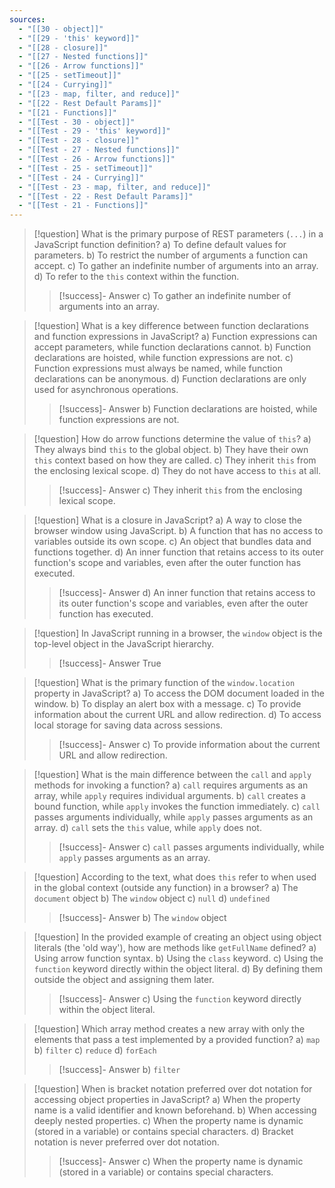 ```yaml
---
sources:
  - "[[30 - object]]"
  - "[[29 - 'this' keyword]]"
  - "[[28 - closure]]"
  - "[[27 - Nested functions]]"
  - "[[26 - Arrow functions]]"
  - "[[25 - setTimeout]]"
  - "[[24 - Currying]]"
  - "[[23 - map, filter, and reduce]]"
  - "[[22 - Rest Default Params]]"
  - "[[21 - Functions]]"
  - "[[Test - 30 - object]]"
  - "[[Test - 29 - 'this' keyword]]"
  - "[[Test - 28 - closure]]"
  - "[[Test - 27 - Nested functions]]"
  - "[[Test - 26 - Arrow functions]]"
  - "[[Test - 25 - setTimeout]]"
  - "[[Test - 24 - Currying]]"
  - "[[Test - 23 - map, filter, and reduce]]"
  - "[[Test - 22 - Rest Default Params]]"
  - "[[Test - 21 - Functions]]"
---
```

> [!question] What is the primary purpose of REST parameters (`...`) in a JavaScript function definition?
> a) To define default values for parameters.
> b) To restrict the number of arguments a function can accept.
> c) To gather an indefinite number of arguments into an array.
> d) To refer to the `this` context within the function.
>> [!success]- Answer
>> c) To gather an indefinite number of arguments into an array.

> [!question] What is a key difference between function declarations and function expressions in JavaScript?
> a) Function expressions can accept parameters, while function declarations cannot.
> b) Function declarations are hoisted, while function expressions are not.
> c) Function expressions must always be named, while function declarations can be anonymous.
> d) Function declarations are only used for asynchronous operations.
>> [!success]- Answer
>> b) Function declarations are hoisted, while function expressions are not.

> [!question] How do arrow functions determine the value of `this`?
> a) They always bind `this` to the global object.
> b) They have their own `this` context based on how they are called.
> c) They inherit `this` from the enclosing lexical scope.
> d) They do not have access to `this` at all.
>> [!success]- Answer
>> c) They inherit `this` from the enclosing lexical scope.

> [!question] What is a closure in JavaScript?
> a) A way to close the browser window using JavaScript.
> b) A function that has no access to variables outside its own scope.
> c) An object that bundles data and functions together.
> d) An inner function that retains access to its outer function's scope and variables, even after the outer function has executed.
>> [!success]- Answer
>> d) An inner function that retains access to its outer function's scope and variables, even after the outer function has executed.

> [!question] In JavaScript running in a browser, the `window` object is the top-level object in the JavaScript hierarchy.
>> [!success]- Answer
>> True

> [!question] What is the primary function of the `window.location` property in JavaScript?
> a) To access the DOM document loaded in the window.
> b) To display an alert box with a message.
> c) To provide information about the current URL and allow redirection.
> d) To access local storage for saving data across sessions.
>> [!success]- Answer
>> c) To provide information about the current URL and allow redirection.

> [!question] What is the main difference between the `call` and `apply` methods for invoking a function?
> a) `call` requires arguments as an array, while `apply` requires individual arguments.
> b) `call` creates a bound function, while `apply` invokes the function immediately.
> c) `call` passes arguments individually, while `apply` passes arguments as an array.
> d) `call` sets the `this` value, while `apply` does not.
>> [!success]- Answer
>> c) `call` passes arguments individually, while `apply` passes arguments as an array.

> [!question] According to the text, what does `this` refer to when used in the global context (outside any function) in a browser?
> a) The `document` object
> b) The `window` object
> c) `null`
> d) `undefined`
>> [!success]- Answer
>> b) The `window` object

> [!question] In the provided example of creating an object using object literals (the 'old way'), how are methods like `getFullName` defined?
> a) Using arrow function syntax.
> b) Using the `class` keyword.
> c) Using the `function` keyword directly within the object literal.
> d) By defining them outside the object and assigning them later.
>> [!success]- Answer
>> c) Using the `function` keyword directly within the object literal.

> [!question] Which array method creates a new array with only the elements that pass a test implemented by a provided function?
> a) `map`
> b) `filter`
> c) `reduce`
> d) `forEach`
>> [!success]- Answer
>> b) `filter`

> [!question] When is bracket notation preferred over dot notation for accessing object properties in JavaScript?
> a) When the property name is a valid identifier and known beforehand.
> b) When accessing deeply nested properties.
> c) When the property name is dynamic (stored in a variable) or contains special characters.
> d) Bracket notation is never preferred over dot notation.
>> [!success]- Answer
>> c) When the property name is dynamic (stored in a variable) or contains special characters.

